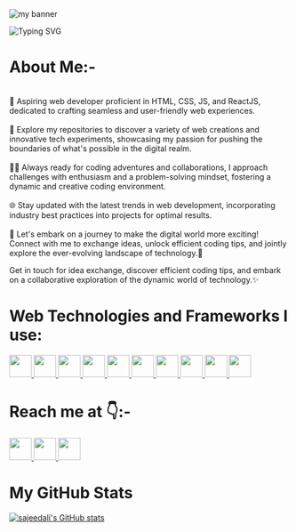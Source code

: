 <img src="https://github.com/sajeedali/sajeedali/assets/110982067/4ec04638-339d-4a48-875c-699ac6ade1a3" alt="my banner">


![Typing SVG](https://readme-typing-svg.demolab.com?font=Roboto&size=50&duration=2200&pause=500&color=FFF&center=true&vCenter=true&height=75&width=1300px&lines=Aspiring+Web+Developer🌐💻;Learning+enthusiast📖;)

# <b>About Me:-</b>
<p>
<br>🚀 Aspiring web developer proficient in HTML, CSS, JS, and ReactJS, dedicated to crafting seamless and user-friendly web experiences.<br><br>
    🌟 Explore my repositories to discover a variety of web creations and innovative tech experiments, showcasing my passion for pushing the boundaries of what's possible in the digital realm.<br><br>
    🧙‍♂️ Always ready for coding adventures and collaborations, I approach challenges with enthusiasm and a problem-solving mindset, fostering a dynamic and creative coding environment.<br><br>
    🌐 Stay updated with the latest trends in web development, incorporating industry best practices into projects for optimal results.<br><br>
    🚀 Let's embark on a journey to make the digital world more exciting! Connect with me to exchange ideas, unlock efficient coding tips, and jointly explore the ever-evolving landscape of technology.📜<br>

Get in touch for idea exchange, discover efficient coding tips, and embark on a collaborative exploration of the dynamic world of technology.✨<br>
</p>

# <b>Web Technologies and Frameworks I use:</b>


<p align="left">
 <a href="https://developer.mozilla.org/en-US/docs/Glossary/HTML5" target="_blank" rel="noreferrer">
        <img src="https://raw.githubusercontent.com/danielcranney/readme-generator/main/public/icons/skills/html5-colored.svg" width="40" height="40" />
  </a>
    <a href="https://www.w3.org/TR/CSS/#css" target="_blank" rel="noreferrer">
        <img src="https://raw.githubusercontent.com/danielcranney/readme-generator/main/public/icons/skills/css3-colored.svg" width="40" height="40" />
  </a>
    <a href="https://getbootstrap.com/docs/5.0/getting-started/introduction/" target="_blank" rel="noreferrer">
        <img src="https://raw.githubusercontent.com/danielcranney/readme-generator/main/public/icons/skills/bootstrap-colored.svg" width="40" height="40" />
  </a>
    <a href="https://sass-lang.com/" target="_blank" rel="noreferrer">
        <img src="https://raw.githubusercontent.com/danielcranney/readme-generator/main/public/icons/skills/sass-colored.svg" width="40" height="40" />
  </a>
  <a href="https://developer.mozilla.org/en-US/docs/Web/JavaScript" target="_blank" rel="noreferrer">
        <img src="https://raw.githubusercontent.com/danielcranney/readme-generator/main/public/icons/skills/javascript-colored.svg" width="40" height="40" />
  </a>
  <a href="https://react.dev/" target="_blank" rel="noreferrer">
        <img src="https://raw.githubusercontent.com/danielcranney/readme-generator/main/public/icons/skills/react-colored.svg" width="40" height="40" />
  </a>
   <a href="https://www.php.net/" target="_blank" rel="noreferrer">
        <img src="https://raw.githubusercontent.com/danielcranney/readme-generator/main/public/icons/skills/php-colored.svg" width="40" height="40" />
  </a>
  <a href="https://www.mysql.com/" target="_blank" rel="noreferrer">
        <img src="https://raw.githubusercontent.com/danielcranney/readme-generator/main/public/icons/skills/mysql-colored.svg" width="40" height="40" />
  </a>
  <a href="https://learn.microsoft.com/en-us/dotnet/csharp/" target="_blank" rel="noreferrer">
        <img src="https://raw.githubusercontent.com/danielcranney/readme-generator/main/public/icons/skills/csharp-colored.svg" width="40" height="40" />
  </a>
  <a href="https://git-scm.com/" target="_blank" rel="noreferrer">
        <img src="https://raw.githubusercontent.com/danielcranney/readme-generator/main/public/icons/skills/git-colored.svg" width="40" height="40" />
  </a>
</p>


# <b>Reach me at 👇:-</b>
<p align="left">
    <a href="https://www.github.com/sajeedali" target="_blank" rel="noreferrer">
    <img src="https://raw.githubusercontent.com/danielcranney/readme-generator/main/public/icons/socials/github.svg" width="40" height="40" />
    </a> 
    <a href="https://www.linkedin.com/in/sajeed-ali-shaikh-664707171" target="_blank" rel="noreferrer">
        <img src="https://raw.githubusercontent.com/danielcranney/readme-generator/main/public/icons/socials/linkedin.svg" width="40" height="40" />
</a> 
    <a href="https://www.twitter.com/saj33dali" target="_blank" rel="noreferrer">
        <img src="https://raw.githubusercontent.com/danielcranney/readme-generator/main/public/icons/socials/twitter.svg" width="40" height="40" />
    </a>
</p>


# <b>My GitHub Stats</b>

<a href="http://www.github.com/sajeedali">
<img src="https://github-readme-stats.vercel.app/api?username=sajeedali&show_icons=true&hide=contribs&count_private=true&title_color=028A0F&text_color=ffffff&icon_color=028A0F&bg_color=000000&hide_border=true&show_icons=true" alt="sajeedali's GitHub stats" />
</a>

